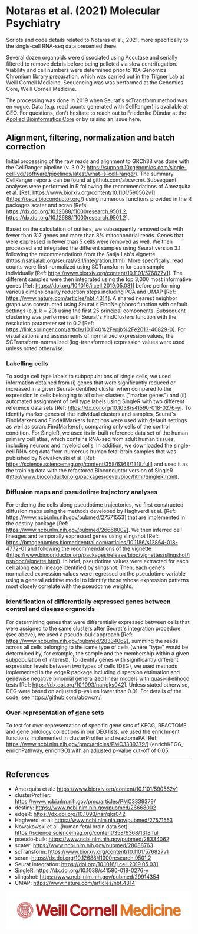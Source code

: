 # Notaras et al. (2021) Molecular Psychiatry

Scripts and code details related to Notaras et al., 2021, more specifically to the single-cell RNA-seq data presented there.

Several dozen organoids were dissociated using Accutase and serially filtered to remove debris before being pelleted via slow centrifugation.
Viability and cell numbers were determined prior to 10X Genomics Chromium library preparation, which was carried out in the Tilgner Lab at Weill Cornell Medicine.
Sequencing was was performed at the Genomics Core, Weill Cornell Medicine.

The processing was done in 2019 when Seurat's scTransform method was en vogue. Data (e.g. read counts generated with CellRanger) is available at GEO.
For questions, don't hesitate to reach out to Friederike Dündar at the [Applied Bioinformatics Core](https://abc.med.cornell.edu/) or by raising an issue here.

## Alignment, filtering, normalization and batch correction

Initial processing of the raw reads and alignment to GRCh38 was done with the CellRanger pipeline (v. 3.0.2; https://support.10xgenomics.com/single-cell-vdj/software/pipelines/latest/what-is-cell-ranger).
The summary CellRanger reports can be found at github.com/abcwcm/.
Subsequent analyses were performed in R following the recommendations of Amezquita et al. [Ref: https://www.biorxiv.org/content/10.1101/590562v1] (https://osca.bioconductor.org/) using numerous functions provided in the R packages scater and scran [Refs: https://dx.doi.org/10.12688/f1000research.9501.2, https://dx.doi.org/10.12688/f1000research.9501.2].

Based on the calculation of outliers, we subsequently removed cells with fewer than 317 genes and more than 8% mitochondrial reads.
Genes that were expressed in fewer than 5 cells were removed as well.
We then processed and integrated the different samples using Seurat version 3.1 following the recommendations from the Satija Lab's vignette (https://satijalab.org/seurat/v3.1/integration.html).
More specifically, read counts were first normalized using SCTransform for each sample individually [Ref: https://www.biorxiv.org/content/10.1101/576827v1].
The different samples were then integrated using the top 3,000 most informative genes [Ref: https://doi.org/10.1016/j.cell.2019.05.031] before performing various dimensionality reduction steps including PCA and UMAP [Ref: https://www.nature.com/articles/nbt.4314].
A shared nearest neighbor graph was constructed using Seurat's FindNeighbors function with default settings (e.g. k = 20) using the first 25 principal components.
Subsequent clustering was performed with Seurat's FindClusters function with the resolution parameter set to 0.2 [Ref: https://link.springer.com/article/10.1140%2Fepjb%2Fe2013-40829-0].
For visualizations and assessments of normalized expression values, the SCTransform-normalized (log-transformed) expression values were used unless noted otherwise.

### Labelling cells

To assign cell type labels to subpopulations of single cells, we used information obtained from (i) genes that were significantly reduced or increased in a given Seurat-identified cluster when compared to the expression in cells belonging to all other clusters ("marker genes") and (ii) automated assignment of cell type labels using SingleR with two different reference data sets [Ref: https://dx.doi.org/10.1038/s41590-018-0276-y].
To identify marker genes of the individual clusters and samples, Seurat's FindMarkers and FindAllMarkers functions were used with default settings as well as scran::FindMarkers(), comparing only cells of the control condition.
For SingleR, we used its in-built reference data set of the human primary cell atlas, which contains RNA-seq from adult human tissues, including neurons and myeloid cells.
In addition, we downloaded the single-cell RNA-seq data from numerous human fetal brain samples that was published by Nowakowski et al. [Ref: https://science.sciencemag.org/content/358/6368/1318.full] and used it as the training data with the refactored Bioconductor version of SingleR (http://www.bioconductor.org/packages/devel/bioc/html/SingleR.html).

### Diffusion maps and pseudotime trajectory analyses

For ordering the cells along pseudotime trajectories, we first constructed diffusion maps using the methods developed by Haghverdi et al. [Ref: https://www.ncbi.nlm.nih.gov/pubmed/27571553] that are implemented in the destiny package [Ref: https://www.ncbi.nlm.nih.gov/pubmed/26668002]. 
We then inferred cell lineages and temporally expressed genes using slingshot [Ref: https://bmcgenomics.biomedcentral.com/articles/10.1186/s12864-018-4772-0] and following the recommendations of the vignette (https://www.bioconductor.org/packages/release/bioc/vignettes/slingshot/inst/doc/vignette.html).
In brief, pseudotime values were extracted for each cell along each lineage identified by slingshot.
Then, each gene's normalized expression values were regressed on the pseudotime variable using a general additive model to identify those whose expression patterns most closely correlate with the pseudotime weights.

### Identification of differentially expressed genes between control and disease organoids

For determining genes that were differentially expressed between cells that were assigned to the same clusters after Seurat's integration procedure (see above), we used a pseudo-bulk approach [Ref: https://www.ncbi.nlm.nih.gov/pubmed/28334062], summing the reads across all cells belonging to the same type of cells (where "type" would be determined by, for example, the sample and the membership within a given subpopulation of interest).
To identify genes with significantly different expression levels between two types of cells (DEG), we used methods implemented in the edgeR package including dispersion estimation and genewise negative binomial generalized linear models with quasi-likelihood tests [Ref: https://dx.doi.org/10.1093/nar/gks042].
Unless stated otherwise, DEG were based on adjusted p-values lower than 0.01.
For details of the code, see https://github.com/abcwcm/.

### Over-representation of gene sets

To test for over-representation of specific gene sets of KEGG, REACTOME and gene ontology collections in our DEG lists, we used the enrichment functions implemented in clusterProfiler and reactomePA [Ref: https://www.ncbi.nlm.nih.gov/pmc/articles/PMC3339379/] (enrichKEGG, enrichPathway, enrichGO) with an adjusted p-value cut-off of 0.05.

-----------------

## References

* Amezquita et al.: https://www.biorxiv.org/content/10.1101/590562v1
* clusterProfiler: https://www.ncbi.nlm.nih.gov/pmc/articles/PMC3339379/
* destiny: https://www.ncbi.nlm.nih.gov/pubmed/26668002
* edgeR: https://dx.doi.org/10.1093/nar/gks042
* Haghverdi et al: https://www.ncbi.nlm.nih.gov/pubmed/27571553
* Nowakowski et al. (human fetal brain data set): https://science.sciencemag.org/content/358/6368/1318.full
* pseudo-bulk: https://www.ncbi.nlm.nih.gov/pubmed/28334062
* scater: https://www.ncbi.nlm.nih.gov/pubmed/28088763
* scTransform: https://www.biorxiv.org/content/10.1101/576827v1
* scran: https://dx.doi.org/10.12688/f1000research.9501.2
* Seurat integration: https://doi.org/10.1016/j.cell.2019.05.031
* SingleR: https://dx.doi.org/10.1038/s41590-018-0276-y
* slingshot: https://www.ncbi.nlm.nih.gov/pubmed/29914354
* UMAP: https://www.nature.com/articles/nbt.4314

![](WCM_MB_LOGO_HZSS1L_CLR_RGB.png)

